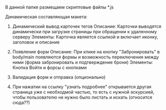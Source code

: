 В данной папке размещаем скриптовые файлы *.js

Динамическая составляющая макета:

1. Динамический вывод карточек тегов
Описание:
Карточки выводятся динамически при загрузке страницы при обращении к удаленному серверу
Элементы:
Карточка является ссылкой и включает иконку, заголовок и описание

2. Появление форм
Описание:
При клике на кнопку "Забронировать" в body/main появляются формы и возможность переключения между ними (форма забронировать и подтверждение брони)
Элементы:
Кнопка Войти и форсы с кнопками

3. Валидация форм и отправка (опционально)

4. При нажатии на ссылку "узнать подробнее" открывается другая страница уже с необходмой частью, то есть с нужной эскурсией, чтобы пользователю не нужно было листать и искать (относится сюда??)
